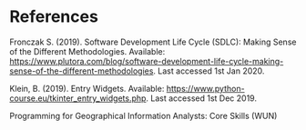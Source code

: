 # References


Fronczak S. (2019). Software Development Life Cycle (SDLC): Making Sense of the Different Methodologies. Available: https://www.plutora.com/blog/software-development-life-cycle-making-sense-of-the-different-methodologies. Last accessed 1st Jan 2020.

Klein, B. (2019). Entry Widgets. Available: https://www.python-course.eu/tkinter_entry_widgets.php. Last accessed 1st Dec 2019.    

Programming for Geographical Information Analysts: Core Skills (WUN)
